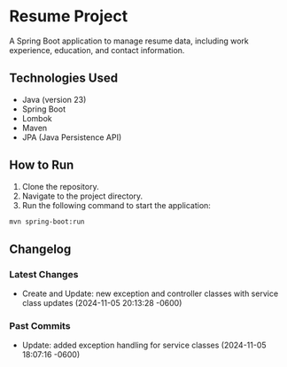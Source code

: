 # Resume Project
A Spring Boot application to manage resume data, including work experience, education, and contact information.

## Technologies Used
- Java (version 23)
- Spring Boot
- Lombok
- Maven
- JPA (Java Persistence API)

## How to Run
1. Clone the repository.
2. Navigate to the project directory.
3. Run the following command to start the application:
```sh
mvn spring-boot:run
```

## Changelog
### Latest Changes
- Create and Update: new exception and controller classes with service class updates (2024-11-05 20:13:28 -0600)
### Past Commits
- Update: added exception handling for service classes (2024-11-05 18:07:16 -0600)

